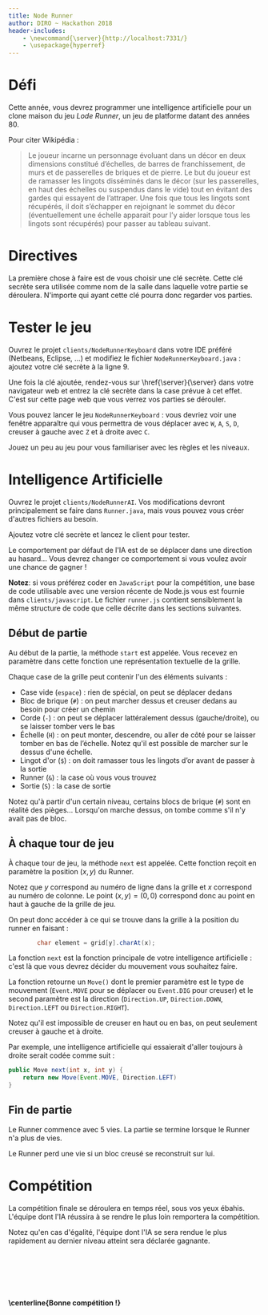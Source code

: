```yaml
---
title: Node Runner
author: DIRO ~ Hackathon 2018
header-includes:
    - \newcommand{\server}{http://localhost:7331/}
    - \usepackage{hyperref}
---
```


# Défi

Cette année, vous devrez programmer une intelligence artificielle pour
un clone maison du jeu *Lode Runner*, un jeu de platforme datant des
années 80.

Pour citer Wikipédia :

> Le joueur incarne un personnage évoluant dans un décor en deux
> dimensions constitué d’échelles, de barres de franchissement, de
> murs et de passerelles de briques et de pierre.  Le but du joueur
> est de ramasser les lingots disséminés dans le décor (sur les
> passerelles, en haut des échelles ou suspendus dans le vide) tout en
> évitant des gardes qui essayent de l’attraper. Une fois que tous les
> lingots sont récupérés, il doit s’échapper en rejoignant le sommet
> du décor (éventuellement une échelle apparait pour l’y aider lorsque
> tous les lingots sont récupérés) pour passer au tableau suivant.


# Directives

La première chose à faire est de vous choisir une clé secrète. Cette
clé secrète sera utilisée comme nom de la salle dans laquelle votre
partie se déroulera. N'importe qui ayant cette clé pourra donc
regarder vos parties.


# Tester le jeu

Ouvrez le projet `clients/NodeRunnerKeyboard` dans votre IDE préféré
(Netbeans, Eclipse, ...) et modifiez le fichier
`NodeRunnerKeyboard.java` : ajoutez votre clé secrète à la ligne 9.

Une fois la clé ajoutée, rendez-vous sur \href{\server}{\server} dans
votre navigateur web et entrez la clé secrète dans la case prévue à
cet effet. C'est sur cette page web que vous verrez vos parties se
dérouler.

Vous pouvez lancer le jeu `NodeRunnerKeyboard` : vous devriez voir une
fenêtre apparaître qui vous permettra de vous déplacer avec `W`, `A`,
`S`, `D`, creuser à gauche avec `Z` et à droite avec `C`.

Jouez un peu au jeu pour vous familiariser avec les règles et les
niveaux.


# Intelligence Artificielle

Ouvrez le projet `clients/NodeRunnerAI`. Vos modifications devront
principalement se faire dans `Runner.java`, mais vous pouvez vous
créer d'autres fichiers au besoin.

Ajoutez votre clé secrète et lancez le client pour tester.

Le comportement par défaut de l'IA est de se déplacer dans une
direction au hasard... Vous devrez changer ce comportement si vous
voulez avoir une chance de gagner !


**Notez**: si vous préférez coder en `JavaScript` pour la compétition,
une base de code utilisable avec une version récente de Node.js vous
est fournie dans `clients/javascript`. Le fichier `runner.js` contient
sensiblement la même structure de code que celle décrite dans les
sections suivantes.


## Début de partie

Au début de la partie, la méthode `start` est appelée. Vous recevez en
paramètre dans cette fonction une représentation textuelle de la
grille.

Chaque case de la grille peut contenir l'un des éléments suivants :

- Case vide (`espace`) : rien de spécial, on peut se déplacer dedans
- Bloc de brique (`#`) : on peut marcher dessus et creuser dedans au
  besoin pour créer un chemin
- Corde (`-`) : on peut se déplacer lattéralement dessus
  (gauche/droite), ou se laisser tomber vers le bas
- Échelle (`H`) : on peut monter, descendre, ou aller de côté pour se
  laisser tomber en bas de l’échelle. Notez qu'il est possible de
  marcher sur le dessus d'une échelle.
- Lingot d'or (`$`) : on doit ramasser tous les lingots d’or avant de
  passer à la sortie
- Runner (`&`) : la case où vous vous trouvez
- Sortie (`S`) : la case de sortie

Notez qu'à partir d'un certain niveau, certains blocs de brique (`#`)
sont en réalité des pièges... Lorsqu'on marche dessus, on tombe comme
s'il n'y avait pas de bloc.



## À chaque tour de jeu

À chaque tour de jeu, la méthode `next` est appelée. Cette fonction
reçoit en paramètre la position $(x, y)$ du Runner.

Notez que $y$ correspond au numéro de ligne dans la grille et $x$
correspond au numéro de colonne. Le point $(x, y) = (0, 0)$ correspond
donc au point en haut à gauche de la grille de jeu.

On peut donc accéder à ce qui se trouve dans la grille à la position
du runner en faisant :

```java
        char element = grid[y].charAt(x);
```

La fonction `next` est la fonction principale de votre intelligence
artificielle : c'est là que vous devrez décider du mouvement vous
souhaitez faire.

La fonction retourne un `Move()` dont le premier paramètre est le type
de mouvement (`Event.MOVE` pour se déplacer ou `Event.DIG` pour
creuser) et le second paramètre est la direction (`Direction.UP`,
`Direction.DOWN`, `Direction.LEFT` ou `Direction.RIGHT`).

Notez qu'il est impossible de creuser en haut ou en bas, on peut
seulement creuser à gauche et à droite.

Par exemple, une intelligence artificielle qui essaierait d'aller
toujours à droite serait codée comme suit :

```java
public Move next(int x, int y) {
    return new Move(Event.MOVE, Direction.LEFT)
}
```

## Fin de partie

Le Runner commence avec 5 vies. La partie se termine lorsque le Runner
n'a plus de vies.

Le Runner perd une vie si un bloc creusé se reconstruit sur lui.

# Compétition

La compétition finale se déroulera en temps réel, sous vos yeux
ébahis. L'équipe dont l'IA réussira à se rendre le plus loin
remportera la compétition.

Notez qu'en cas d'égalité, l'équipe dont l'IA se sera rendue le plus
rapidement au dernier niveau atteint sera déclarée gagnante.

&nbsp;

&nbsp;

&nbsp;

**\centerline{Bonne compétition !}**
